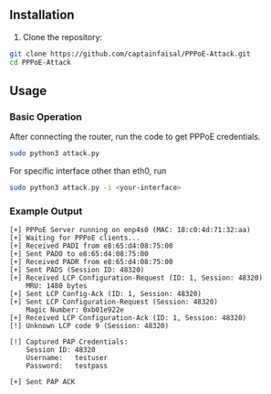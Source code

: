 ## Installation

1. Clone the repository:
```bash
git clone https://github.com/captainfaisal/PPPoE-Attack.git
cd PPPoE-Attack
```

## Usage

### Basic Operation
After connecting the router, run the code to get PPPoE credentials.
```bash
sudo python3 attack.py
```
For specific interface other than eth0, run

```bash
sudo python3 attack.py -i <your-interface>
```

### Example Output
```
[+] PPPoE Server running on enp4s0 (MAC: 18:c0:4d:71:32:aa)
[+] Waiting for PPPoE clients...
[+] Received PADI from e8:65:d4:08:75:00
[+] Sent PADO to e8:65:d4:08:75:00
[+] Received PADR from e8:65:d4:08:75:00
[+] Sent PADS (Session ID: 48320)
[+] Received LCP Configuration-Request (ID: 1, Session: 48320)
    MRU: 1480 bytes
[+] Sent LCP Config-Ack (ID: 1, Session: 48320)
[+] Sent LCP Configuration-Request (Session: 48320)
    Magic Number: 0xb01e922e
[+] Received LCP Configuration-Ack (ID: 1, Session: 48320)
[!] Unknown LCP code 9 (Session: 48320)

[!] Captured PAP Credentials:
    Session ID: 48320
    Username:   testuser
    Password:   testpass

[+] Sent PAP ACK
```